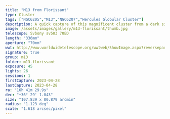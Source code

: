 ```yaml
---
title: "M13 from Florissant"
type: Cluster
tags: ["NGC6205","M13","NGC6207","Hercules Globular Cluster"]
description: A quick capture of this magnificent cluster from a dark site.
image: /assets/images/gallery/m13-florissant/thumb.jpg
telescope: Svbony sv503 70ED
length: "336mm"
aperture: "70mm"
wwt: http://www.worldwidetelescope.org/wwtweb/ShowImage.aspx?reverseparity=False&scale=1.617582&name=m13-florissant.jpg&imageurl=https://deepskyworkflows.com/assets/images/gallery/m13-florissant/m13-florissant.jpg&credits=Jeremy+Likness+at+DeepSkyWorkflows.com&creditsUrl=https://deepskyworkflows.com/&ra=250.771340&dec=36.337438&x=2595.5&y=2005.3&rotation=-15.64&thumb=https://deepskyworkflows.com/assets/images/gallery/m13-florissant/thumb.jpg
signature: true
group: m13
folder: m13-florissant
exposure: 45
lights: 26
sessions: 1
firstCapture: 2023-04-28
lastCapture: 2023-04-28
ra: "16h 41m 29.9s"
dec: "+36° 29' 1.043"
size: "107.839 x 80.879 arcmin"
radius: "1.123 deg"
scale: "1.618 arcsec/pixel"
---
```

